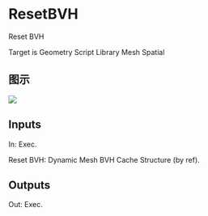 # ResetBVH

Reset BVH

Target is Geometry Script Library Mesh Spatial

## 图示

![]($-20221218-19132899.png)

## Inputs

In: Exec.

Reset BVH: Dynamic Mesh BVH Cache Structure (by ref).  

## Outputs

Out: Exec.

